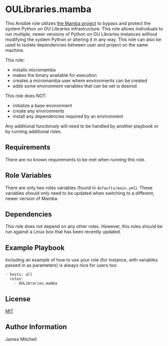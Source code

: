 OULibraries.mamba
=========

This Ansible role utilizes [the Mamba project](https://mamba.readthedocs.io/en/latest/) to bypass and protect the system Python on OU Libraries infrastructure. This role allows individuals to run multiple, newer versions of Python on OU Libraries instances without modifying the system Python or altering it in any way. This role can also be used to isolate dependencies between user and project on the same machine.

This role:

 - installs micromamba
 - makes the binary available for execution
 - creates a micromamba user where environments can be created
 - adds some environment variables that can be set is desired
 

 This role does NOT:
 
 - initialize a base environment
 - create any environments
 - install any dependencies required by an environment

Any additional functionaly will need to be handled by another playbook or by running additional roles.

Requirements
------------

There are no known requirements to be met when running this role.

Role Variables
--------------

There are only two roles variables (found in `defaults/main.yml`). These variables should only need to be updated when switching to a different, newer version of Mamba.

Dependencies
------------

This role does not depend on any other roles. However, this roles should be run against a Linux box that has been recently updated.

Example Playbook
----------------

Including an example of how to use your role (for instance, with variables passed in as parameters) is always nice for users too:

    - hosts: all
      roles:
        - OULibraries.mamba

License
-------

[MIT](https://github.com/OULibraries/ansible-role-mamba/blob/master/LICENSE)

Author Information
------------------

James Mitchell
